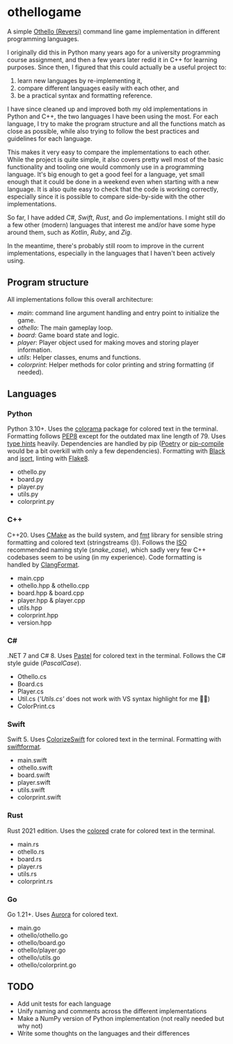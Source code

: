 # othellogame

A simple [Othello (Reversi)](https://en.wikipedia.org/wiki/Reversi) command line game implementation in different programming languages.

I originally did this in Python many years ago for a university programming course assignment,
and then a few years later redid it in C++ for learning purposes.
Since then, I figured that this could actually be a useful project to:

1. learn new languages by re-implementing it,
2. compare different languages easily with each other, and
3. be a practical syntax and formatting reference.

I have since cleaned up and improved both my old implementations in Python and C++,
the two languages I have been using the most.
For each language, I try to make the program structure and all the functions match as close as possible,
while also trying to follow the best practices and guidelines for each language.

This makes it very easy to compare the implementations to each other.
While the project is quite simple,
it also covers pretty well most of the basic functionality and tooling one would commonly use in a programming language.
It's big enough to get a good feel for a language,
yet small enough that it could be done in a weekend even when starting with a new language.
It is also quite easy to check that the code is working correctly,
especially since it is possible to compare side-by-side with the other implementations.

So far, I have added *C#*, *Swift*, *Rust*, and *Go* implementations.
I might still do a few other (modern) languages that interest me and/or have some hype around them,
such as *Kotlin*, *Ruby*, and *Zig*.

In the meantime, there's probably still room to improve in the current implementations,
especially in the languages that I haven't been actively using.

## Program structure

All implementations follow this overall architecture:

* *main*: command line argument handling and entry point to initialize the game.
* *othello*: The main gameplay loop.
* *board*: Game board state and logic.
* *player*: Player object used for making moves and storing player information.
* *utils*: Helper classes, enums and functions.
* *colorprint*: Helper methods for color printing and string formatting (if needed).

## Languages

### Python

Python 3.10+. Uses the [colorama](https://pypi.org/project/colorama/) package for colored text in the terminal.
Formatting follows [PEP8](https://www.python.org/dev/peps/pep-0008/) except for the outdated max line length of 79.
Uses [type hints](https://docs.python.org/3/library/typing.html#module-typing) heavily.
Dependencies are handled by pip
([Poetry](https://github.com/python-poetry/poetry) or
[pip-compile](https://github.com/jazzband/pip-tools) would be a bit overkill with only a few dependencies).
Formatting with [Black](https://github.com/psf/black) and [isort](https://github.com/PyCQA/isort),
linting with [Flake8](https://github.com/PyCQA/flake8).

* othello.py
* board.py
* player.py
* utils.py
* colorprint.py

### C++

C++20. Uses [CMake](https://cmake.org/) as the build system,
and [fmt](https://github.com/fmtlib/fmt) library for sensible string formatting and colored text (stringstreams :unamused:).
Follows the [ISO](http://isocpp.github.io/CppCoreGuidelines/CppCoreGuidelines#Rl-camel) recommended naming style (*snake_case*),
which sadly very few C++ codebases seem to be using (in my experience).
Code formatting is handled by [ClangFormat](https://clang.llvm.org/docs/ClangFormat.html).

* main.cpp
* othello.hpp & othello.cpp
* board.hpp & board.cpp
* player.hpp & player.cpp
* utils.hpp
* colorprint.hpp
* version.hpp

### C\#

.NET 7 and C# 8.
Uses [Pastel](https://github.com/silkfire/Pastel) for colored text in the terminal.
Follows the C# style guide (*PascalCase*).

* Othello.cs
* Board.cs
* Player.cs
* Util.cs (*'Utils.cs'* does not work with VS syntax highlight for me :man_shrugging:)
* ColorPrint.cs

### Swift

Swift 5. Uses [ColorizeSwift](https://github.com/mtynior/ColorizeSwift) for colored text in the terminal.
Formatting with [swiftformat](https://github.com/nicklockwood/SwiftFormat).

* main.swift
* othello.swift
* board.swift
* player.swift
* utils.swift
* colorprint.swift

### Rust

Rust 2021 edition.
Uses the [colored](https://crates.io/crates/colored) crate for colored text in the terminal.

* main.rs
* othello.rs
* board.rs
* player.rs
* utils.rs
* colorprint.rs

### Go

Go 1.21+. Uses [Aurora](https://github.com/logrusorgru/aurora) for colored text.

* main.go
* othello/othello.go
* othello/board.go
* othello/player.go
* othello/utils.go
* othello/colorprint.go

## TODO

* Add unit tests for each language
* Unify naming and comments across the different implementations
* Make a NumPy version of Python implementation (not really needed but why not)
* Write some thoughts on the languages and their differences

